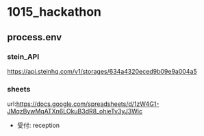 # 1015_hackathon

## process.env

 ### stein_API

 https://api.steinhq.com/v1/storages/634a4320eced9b09e9a004a5

 ### sheets
 url:https://docs.google.com/spreadsheets/d/1zW4G1-JMqzBywMqATXn6LOkuB3dR8_ohieTv3yJ3Wic

- 受付: reception